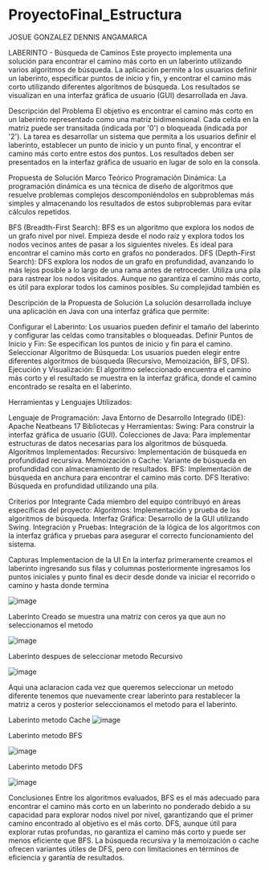 # ProyectoFinal_Estructura

JOSUE GONZALEZ
DENNIS ANGAMARCA

LABERINTO - Búsqueda de Caminos
Este proyecto implementa una solución para encontrar el camino más corto en un laberinto utilizando varios algoritmos de búsqueda. La aplicación permite a los usuarios definir un laberinto, especificar puntos de inicio y fin, y encontrar el camino más corto utilizando diferentes algoritmos de búsqueda. Los resultados se visualizan en una interfaz gráfica de usuario (GUI) desarrollada en Java.

Descripción del Problema
El objetivo es encontrar el camino más corto en un laberinto representado como una matriz bidimensional. Cada celda en la matriz puede ser transitada (indicada por '0') o bloqueada (indicada por '2'). La tarea es desarrollar un sistema que permita a los usuarios definir el laberinto, establecer un punto de inicio y un punto final, y encontrar el camino más corto entre estos dos puntos. Los resultados deben ser presentados en la interfaz gráfica de usuario en lugar de solo en la consola.

Propuesta de Solución
Marco Teórico
Programación Dinámica:
La programación dinámica es una técnica de diseño de algoritmos que resuelve problemas complejos descomponiéndolos en subproblemas más simples y almacenando los resultados de estos subproblemas para evitar cálculos repetidos.

BFS (Breadth-First Search):
BFS es un algoritmo que explora los nodos de un grafo nivel por nivel. Empieza desde el nodo raíz y explora todos los nodos vecinos antes de pasar a los siguientes niveles. Es ideal para encontrar el camino más corto en grafos no ponderados.
DFS (Depth-First Search):
DFS explora los nodos de un grafo en profundidad, avanzando lo más lejos posible a lo largo de una rama antes de retroceder. Utiliza una pila para rastrear los nodos visitados. Aunque no garantiza el camino más corto, es útil para explorar todos los caminos posibles. Su complejidad también es 

Descripción de la Propuesta de Solución
La solución desarrollada incluye una aplicación en Java con una interfaz gráfica que permite:

Configurar el Laberinto: Los usuarios pueden definir el tamaño del laberinto y configurar las celdas como transitables o bloqueadas.
Definir Puntos de Inicio y Fin: Se especifican los puntos de inicio y fin para el camino.
Seleccionar Algoritmo de Búsqueda: Los usuarios pueden elegir entre diferentes algoritmos de búsqueda (Recursivo, Memoización, BFS, DFS).
Ejecución y Visualización: El algoritmo seleccionado encuentra el camino más corto y el resultado se muestra en la interfaz gráfica, donde el camino encontrado se resalta en el laberinto.

Herramientas y Lenguajes Utilizados:

Lenguaje de Programación: Java 
Entorno de Desarrollo Integrado (IDE): Apache Neatbeans 17
Bibliotecas y Herramientas:
Swing: Para construir la interfaz gráfica de usuario (GUI).
Colecciones de Java: Para implementar estructuras de datos necesarias para los algoritmos de búsqueda.
Algoritmos Implementados:
Recursivo: Implementación de búsqueda en profundidad recursiva.
Memoización o Cache: Variante de búsqueda en profundidad con almacenamiento de resultados.
BFS: Implementación de búsqueda en anchura para encontrar el camino más corto.
DFS Iterativo: Búsqueda en profundidad utilizando una pila.

Criterios por Integrante
Cada miembro del equipo contribuyó en áreas específicas del proyecto:
Algoritmos: Implementación y prueba de los algoritmos de búsqueda.
Interfaz Gráfica: Desarrollo de la GUI utilizando Swing.
Integración y Pruebas: Integración de la lógica de los algoritmos con la interfaz gráfica y pruebas para asegurar el correcto funcionamiento del sistema.

Capturas Implementacion de la UI
En la interfaz primeramente creamos el laberinto ingresando sus filas y columnas posteriormente ingresamos los puntos iniciales y punto final es decir desde donde va iniciar el recorrido o camino y hasta donde termina 

![image](https://github.com/user-attachments/assets/a3d6d7f6-c5eb-4ecc-b41c-4e379999e0f2)

Laberinto Creado se muestra una matriz con ceros ya que aun no seleccionamos el metodo

![image](https://github.com/user-attachments/assets/45b4c3c3-3f04-49bd-ac00-e934f5534e73)

Laberinto despues de seleccionar metodo Recursivo

![image](https://github.com/user-attachments/assets/332eaa52-8109-4fcb-8a4c-80d92f88f0fc)


Aqui una aclaracion cada vez que queremos seleccionar un metodo diferente tenemos que nuevamente crear laberinto para restablecer la matriz a ceros y posterior seleccionamos el metodo para el laberinto.


Laberinto metodo Cache
![image](https://github.com/user-attachments/assets/3f8b96b0-fa50-4d09-b0c9-e73cdd29eee1)


Laberinto metodo BFS

![image](https://github.com/user-attachments/assets/02448e6e-3ccf-439f-b655-a15c4d5b7e88)

Laberinto metodo DFS

![image](https://github.com/user-attachments/assets/fdb99490-1aed-4b1e-a40e-581491a7457e)






Conclusiones
Entre los algoritmos evaluados, BFS es el más adecuado para encontrar el camino más corto en un laberinto no ponderado debido a su capacidad para explorar nodos nivel por nivel, garantizando que el primer camino encontrado al objetivo es el más corto. DFS, aunque útil para explorar rutas profundas, no garantiza el camino más corto y puede ser menos eficiente que BFS. La búsqueda recursiva y la memoización o cache ofrecen variantes útiles de DFS, pero con limitaciones en términos de eficiencia y garantía de resultados.
